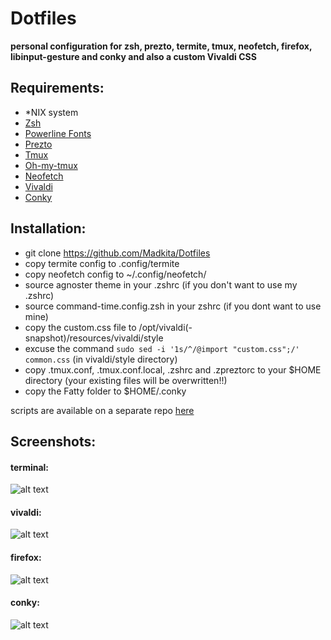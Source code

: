 # Dotfiles

**personal configuration for zsh, prezto, termite, tmux, neofetch, firefox, libinput-gesture and conky and also a custom Vivaldi CSS**

## **Requirements:**
- \*NIX system 
- [Zsh](https://github.com/robbyrussell/oh-my-zsh/wiki/Installing-ZSH)
- [Powerline Fonts](https://github.com/powerline/fonts)
- [Prezto](https://github.com/sorin-ionescu/prezto)
- [Tmux](https://github.com/tmux/tmux)
- [Oh-my-tmux](https://github.com/gpakosz/.tmux)
- [Neofetch](https://github.com/dylanaraps/neofetch/wiki/Installation)
- [Vivaldi](https://vivaldi.net)
- [Conky](https://github.com/brndnmtthws/conky) 

## **Installation:**
- git clone https://github.com/Madkita/Dotfiles
- copy termite config to .config/termite
- copy neofetch config to ~/.config/neofetch/
- source agnoster theme in your .zshrc (if you don't want to use my .zshrc)
- source command-time.config.zsh in your zshrc (if you dont want to use mine)
- copy the custom.css file to /opt/vivaldi(-snapshot)/resources/vivaldi/style
- excuse the command `sudo sed -i '1s/^/@import "custom.css";/' common.css` (in vivaldi/style directory)
- copy .tmux.conf, .tmux.conf.local, .zshrc and .zpreztorc to your $HOME directory (your existing files will be overwritten!!)
- copy the Fatty folder to $HOME/.conky

scripts are available on a separate repo [here](http://github.com/madkita/Scripts)


## **Screenshots:**

#### terminal:
![alt text](https://raw.githubusercontent.com/Madkita/Dotfiles/master//Screens/Screenshot.png)

#### vivaldi:

![alt text](https://raw.githubusercontent.com/Madkita/Dotfiles/master/Screens/Screenshot_20180221_165653.png)

#### firefox:

![alt text](https://raw.githubusercontent.com/Madkita/Dotfiles/master/Screens/Screenshot_20180221_165718.png)
#### conky:

![alt text](https://raw.githubusercontent.com/Madkita/Dotfiles/master/Fatty/preview.png)
